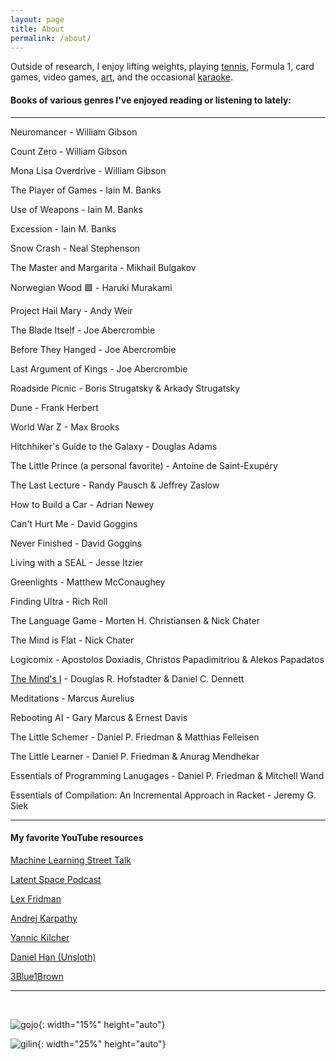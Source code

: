 ```yaml
---
layout: page
title: About
permalink: /about/
---
```


Outside of research, I enjoy lifting weights, playing [tennis](/about/jeonggu), Formula 1, card games, video games, [art](/about/misul), and the occasional [karaoke](/about/nolaebang).

#### Books of various genres I've enjoyed reading or listening to lately:
---

Neuromancer - William Gibson

Count Zero - William Gibson

Mona Lisa Overdrive - William Gibson

The Player of Games - Iain M. Banks

Use of Weapons - Iain M. Banks

Excession - Iain M. Banks

Snow Crash - Neal Stephenson

The Master and Margarita - Mikhail Bulgakov

Norwegian Wood 🟩 - Haruki Murakami

Project Hail Mary - Andy Weir

The Blade Itself - Joe Abercrombie

Before They Hanged - Joe Abercrombie

Last Argument of Kings - Joe Abercrombie

Roadside Picnic - Boris Strugatsky & Arkady Strugatsky

Dune - Frank Herbert

World War Z - Max Brooks

Hitchhiker's Guide to the Galaxy - Douglas Adams

The Little Prince (a personal favorite) - Antoine de Saint-Exupéry

The Last Lecture - Randy Pausch & Jeffrey Zaslow

How to Build a Car - Adrian Newey

Can't Hurt Me - David Goggins

Never Finished - David Goggins

Living with a SEAL - Jesse Itzier

Greenlights - Matthew McConaughey

Finding Ultra - Rich Roll

The Language Game - Morten H. Christiansen & Nick Chater

The Mind is Flat - Nick Chater

Logicomix - Apostolos Doxiadis, Christos Papadimitriou & Alekos Papadatos

[The Mind's I](/about/i) - Douglas R. Hofstadter & Daniel C. Dennett

Meditations - Marcus Aurelius

Rebooting AI - Gary Marcus & Ernest Davis

The Little Schemer - Daniel P. Friedman & Matthias Felleisen

The Little Learner - Daniel P. Friedman & Anurag Mendhekar

Essentials of Programming Lanugages - Daniel P. Friedman & Mitchell Wand

Essentials of Compilation: An Incremental Approach in Racket - Jeremy G. Siek

---

#### My favorite YouTube resources

[Machine Learning Street Talk](https://www.youtube.com/@MachineLearningStreetTalk)

[Latent Space Podcast](https://www.youtube.com/@LatentSpaceTV)

[Lex Fridman](https://youtube.com/@lexfridman)

[Andrej Karpathy](https://www.youtube.com/andrejkarpathy)

[Yannic Kilcher](https://www.youtube.com/@YannicKilcher)

[Daniel Han (Unsloth)](https://youtu.be/pRM_P6UfdIc?si=PVTvVdUsS1YiWzz_)

[3Blue1Brown](https://www.youtube.com/watch?v=aircAruvnKk&list=PLZHQObOWTQDNU6R1_67000Dx_ZCJB-3pi)

---

<br>

![gojo](../assets/images/gojo.jpg){: width="15%" height="auto"}

![gilin](../assets/images/gilin.jpg){: width="25%" height="auto"}